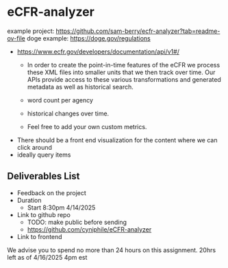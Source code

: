 # eCFR-analyzer
example project: https://github.com/sam-berry/ecfr-analyzer?tab=readme-ov-file
doge example: https://doge.gov/regulations

- https://www.ecfr.gov/developers/documentation/api/v1#/
    - In order to create the point-in-time features of the eCFR we process these XML files into smaller units that we then track over time. Our APIs provide access to these various transformations and generated metadata as well as historical search.

	- word count per agency
	- historical changes over time. 
	- Feel free to add your own custom metrics.
- There should be a front end visualization for the content where we can click around
- ideally query items 

## Deliverables List
- Feedback on the project
- Duration 
	- Start 8:30pm 4/14/2025
- Link to github repo
	- TODO: make public before sending
	- https://github.com/cyniphile/eCFR-analyzer
- Link to frontend 

We advise you to spend no more than 24 hours on this assignment.
20hrs left as of 4/16/2025 4pm est